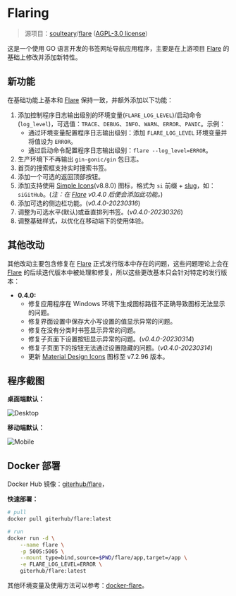 # Flaring

> 源项目：[soulteary](https://github.com/soulteary)/[flare](https://github.com/soulteary/flare) ([AGPL-3.0 license](https://github.com/soulteary/flare/blob/main/LICENSE))

这是一个使用 GO 语言开发的书签网址导航应用程序，主要是在上游项目 [Flare](https://github.com/soulteary/flare) 的基础上修改并添加新特性。

## 新功能

在基础功能上基本和 [Flare](https://github.com/soulteary/flare) 保持一致，并额外添加以下功能：

1. 添加控制程序日志输出级别的环境变量(`FLARE_LOG_LEVEL`)/启动命令(`log_level`)，可选值：`TRACE`、`DEBUG`、`INFO`、`WARN`、`ERROR`、`PANIC`。示例：
    - 通过环境变量配置程序日志输出级别：添加 `FLARE_LOG_LEVEL` 环境变量并将值设为 `ERROR`。
    - 通过启动命令配置程序日志输出级别：`flare --log_level=ERROR`。
1. 生产环境下不再输出 `gin-gonic/gin` 包日志。
1. 首页的搜索框支持实时搜索书签。
1. 添加一个可选的返回顶部按钮。
1. 添加支持使用 [Simple Icons](https://simpleicons.org/)(v8.8.0) 图标，格式为 `si` 前缀 + [slug](https://github.com/simple-icons/simple-icons/blob/master/slugs.md)，如：`siGitHub`。(*注：在 [Flare](https://github.com/soulteary/flare) v0.4.0 后便会添加此功能。*)
1. 添加可选的侧边栏功能。(*v0.4.0-20230316*)
1. 调整为可选水平(默认)或垂直排列书签。(*v0.4.0-20230326*)
1. 调整基础样式，以优化在移动端下的使用体验。

## 其他改动

其他改动主要包含修复在 [Flare](https://github.com/soulteary/flare) 正式发行版本中存在的问题，这些问题理论上会在 [Flare](https://github.com/soulteary/flare) 的后续迭代版本中被处理和修复，所以这些更改基本只会针对特定的发行版本：

- **0.4.0:**
    - 修复应用程序在 Windows 环境下生成图标路径不正确导致图标无法显示的问题。
    - 修复界面设置中保存大小写设置的值显示异常的问题。
    - 修复在没有分类时书签显示异常的问题。
    - 修复子页面下设置按钮显示异常的问题。(*v0.4.0-20230314*)
    - 修复子页面下的按钮无法通过设置隐藏的问题。(*v0.4.0-20230314*)
    - 更新 [Material Design Icons](https://materialdesignicons.com/) 图标至 v7.2.96 版本。

## 程序截图

**桌面端默认：**

![Desktop](https://gcore.jsdelivr.net/gh/LightAPIs/PicGoImg@master/img/202303162130685.jpg)

**移动端默认：**

![Mobile](https://gcore.jsdelivr.net/gh/LightAPIs/PicGoImg@master/img/202303162131742.jpg)

## Docker 部署

Docker Hub 镜像：[giterhub/flare](https://hub.docker.com/r/giterhub/flare)，

**快速部署：**

```sh
# pull
docker pull giterhub/flare:latest

# run
docker run -d \
    --name flare \
    -p 5005:5005 \
    --mount type=bind,source=$PWD/flare/app,target=/app \
    -e FLARE_LOG_LEVEL=ERROR \
    giterhub/flare:latest
```

其他环境变量及使用方法可以参考：[docker-flare](https://github.com/soulteary/docker-flare)。
